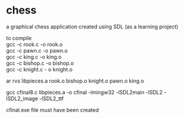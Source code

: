 # chess
a graphical chess application created using SDL (as a learning project)<br/>

to compile<br/>
gcc -c rook.c -o rook.o<br/>
gcc -c pawn.c -o pawn.o<br/>
gcc -c king.c -o king.o<br/>
gcc -c bishop.c -o bishop.o<br/>
gcc -c knight.c - o knight.o<br/>

ar rvs libpieces.a rook.o bishop.o knight.o pawn.o king.o<br/>

gcc cfinal8.c libpieces.a -o cfinal -lmingw32 -lSDL2main -lSDL2 -lSDL2_image -lSDL2_ttf<br/>

cfinal.exe file must have been created
